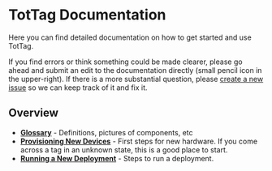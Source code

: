 TotTag Documentation
====================

Here you can find detailed documentation on how to get started and use TotTag.

If you find errors or think something could be made clearer, please go ahead
and submit an edit to the documentation directly (small pencil icon in the
upper-right). If there is a more substantial question, please
[create a new issue](https://github.com/lab11/totternary/issues) so we can keep
track of it and fix it.


Overview
--------

 - **[Glossary](Glossary.md)** - Definitions, pictures of components, etc
 - **[Provisioning New Devices](Provisioning.md)** - First steps for new hardware.
   If you come across a tag in an unknown state, this is a good place to start.
 - **[Running a New Deployment](Deployment.md)** - Steps to run a deployment.
